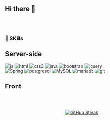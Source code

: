 ## Hi there 👋

<br></br>

<!--
**soumunda8/soumunda8** is a ✨ _special_ ✨ repository because its `README.md` (this file) appears on your GitHub profile.

Here are some ideas to get you started:

- 🔭 I’m currently working on ...
- 🌱 I’m currently learning ...
- 👯 I’m looking to collaborate on ...
- 🤔 I’m looking for help with ...
- 💬 Ask me about ...
- 📫 How to reach me: ...
- 😄 Pronouns: ...
- ⚡ Fun fact: ...
-->


</details>

### 🌱 SKills
## Server-side
![js](https://img.shields.io/badge/JavaScript-F7DF1E?style=for-the-badge&logo=JavaScript&logoColor=white) ![html](https://img.shields.io/badge/HTML5-E34F26?style=for-the-badge&logo=html5&logoColor=white) ![css3](https://img.shields.io/badge/CSS3-1572B6?style=for-the-badge&logo=css3&logoColor=white) ![java](https://img.shields.io/badge/Java-ED8B00?style=for-the-badge&logo=openjdk&logoColor=white) ![bootstrap](https://img.shields.io/badge/Bootstrap-563D7C?style=for-the-badge&logo=bootstrap&logoColor=white) ![jquery](https://img.shields.io/badge/jQuery-0769AD?style=for-the-badge&logo=jquery&logoColor=white)  
![Spring](https://img.shields.io/badge/Spring-6DB33F?style=for-the-badge&logo=spring&logoColor=white) ![postgresql](https://img.shields.io/badge/PostgreSQL-316192?style=for-the-badge&logo=postgresql&logoColor=white)
![MySQL](https://img.shields.io/badge/MySQL-00000F?style=for-the-badge&logo=mysql&logoColor=white)  ![mariadb](https://img.shields.io/badge/MariaDB-003545?style=for-the-badge&logo=mariadb&logoColor=white) ![git](https://img.shields.io/badge/GIT-E44C30?style=for-the-badge&logo=git&logoColor=white) 
## Front
<br></br>

<p align="center">
  <a href="https://git.io/streak-stats">
    <img src="https://streak-stats.demolab.com?user=soumunda8&theme=dark&hide_border=true&locale=ko&date_format=%5BY.%5Dn.j&mode=weekly" alt="GitHub Streak">
  </a>
</p>
